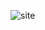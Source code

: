 ![site](https://user-images.githubusercontent.com/95060202/222193256-39b0fe6b-2222-499f-9fb7-d28fa7086702.png)
